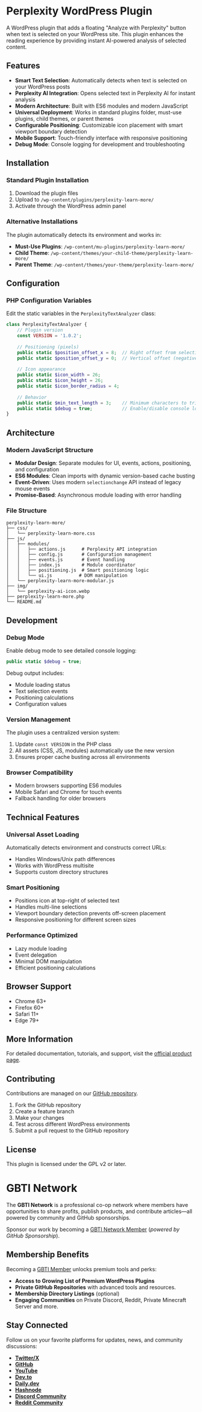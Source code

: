# Perplexity WordPress Plugin

A WordPress plugin that adds a floating "Analyze with Perplexity" button when text is selected on your WordPress site. This plugin enhances the reading experience by providing instant AI-powered analysis of selected content.

## Features

- **Smart Text Selection**: Automatically detects when text is selected on your WordPress posts
- **Perplexity AI Integration**: Opens selected text in Perplexity AI for instant analysis
- **Modern Architecture**: Built with ES6 modules and modern JavaScript
- **Universal Deployment**: Works in standard plugins folder, must-use plugins, child themes, or parent themes
- **Configurable Positioning**: Customizable icon placement with smart viewport boundary detection
- **Mobile Support**: Touch-friendly interface with responsive positioning
- **Debug Mode**: Console logging for development and troubleshooting

## Installation

### Standard Plugin Installation
1. Download the plugin files
2. Upload to `/wp-content/plugins/perplexity-learn-more/`
3. Activate through the WordPress admin panel

### Alternative Installations
The plugin automatically detects its environment and works in:
- **Must-Use Plugins**: `/wp-content/mu-plugins/perplexity-learn-more/`
- **Child Theme**: `/wp-content/themes/your-child-theme/perplexity-learn-more/`
- **Parent Theme**: `/wp-content/themes/your-theme/perplexity-learn-more/`

## Configuration

### PHP Configuration Variables
Edit the static variables in the `PerplexityTextAnalyzer` class:

```php
class PerplexityTextAnalyzer {
    // Plugin version
    const VERSION = '1.0.2';
    
    // Positioning (pixels)
    public static $position_offset_x = 8;  // Right offset from selection
    public static $position_offset_y = 0;  // Vertical offset (negative = up, positive = down)
    
    // Icon appearance
    public static $icon_width = 26;
    public static $icon_height = 26;
    public static $icon_border_radius = 4;
    
    // Behavior
    public static $min_text_length = 3;    // Minimum characters to trigger
    public static $debug = true;           // Enable/disable console logging
}
```

## Architecture

### Modern JavaScript Structure
- **Modular Design**: Separate modules for UI, events, actions, positioning, and configuration
- **ES6 Modules**: Clean imports with dynamic version-based cache busting
- **Event-Driven**: Uses modern `selectionchange` API instead of legacy mouse events
- **Promise-Based**: Asynchronous module loading with error handling

### File Structure
```
perplexity-learn-more/
├── css/
│   └── perplexity-learn-more.css
├── js/
│   ├── modules/
│   │   ├── actions.js      # Perplexity API integration
│   │   ├── config.js       # Configuration management
│   │   ├── events.js       # Event handling
│   │   ├── index.js        # Module coordinator
│   │   ├── positioning.js  # Smart positioning logic
│   │   └── ui.js          # DOM manipulation
│   └── perplexity-learn-more-modular.js
├── img/
│   └── perplexity-ai-icon.webp
├── perplexity-learn-more.php
└── README.md
```

## Development

### Debug Mode
Enable debug mode to see detailed console logging:
```php
public static $debug = true;
```

Debug output includes:
- Module loading status
- Text selection events
- Positioning calculations
- Configuration values

### Version Management
The plugin uses a centralized version system:
1. Update `const VERSION` in the PHP class
2. All assets (CSS, JS, modules) automatically use the new version
3. Ensures proper cache busting across all environments

### Browser Compatibility
- Modern browsers supporting ES6 modules
- Mobile Safari and Chrome for touch events
- Fallback handling for older browsers

## Technical Features

### Universal Asset Loading
Automatically detects environment and constructs correct URLs:
- Handles Windows/Unix path differences
- Works with WordPress multisite
- Supports custom directory structures

### Smart Positioning
- Positions icon at top-right of selected text
- Handles multi-line selections
- Viewport boundary detection prevents off-screen placement
- Responsive positioning for different screen sizes

### Performance Optimized
- Lazy module loading
- Event delegation
- Minimal DOM manipulation
- Efficient positioning calculations

## Browser Support

- Chrome 63+
- Firefox 60+
- Safari 11+
- Edge 79+

## More Information

For detailed documentation, tutorials, and support, visit the [official product page](https://gbti.network/products/wordpress-perplexity-plugin/).

## Contributing

Contributions are managed on our [GitHub repository](https://github.com/gbti-network/wordpress-perplexity-plugin).

1. Fork the GitHub repository
2. Create a feature branch
3. Make your changes
4. Test across different WordPress environments
5. Submit a pull request to the GitHub repository

## License

This plugin is licensed under the GPL v2 or later.

# GBTI Network 

The **GBTI Network** is a professional co-op network where members have opportunities to share profits, publish products, and contribute articles—all powered by community and GitHub sponsorships.

Sponsor our work by becoming a [GBTI Network Member](https://gbti.network/membership) (_powered by GitHub Sponsorship_).


## Membership Benefits

Becoming a [GBTI Member](https://github.com/sponsors/gbti-network) unlocks premium tools and perks:
- **Access to Growing List of Premium WordPress Plugins**
- **Private GitHub Repositories** with advanced tools and resources.
- **Membership Directory Listings** (optional)
- **Engaging Communities** on Private Discord, Reddit, Private Minecraft Server and more.
  

## Stay Connected

Follow us on your favorite platforms for updates, news, and community discussions:
- **[Twitter/X](https://twitter.com/gbti_network)**
- **[GitHub](https://github.com/gbti-network)**
- **[YouTube](https://www.youtube.com/channel/UCh4FjB6r4oWQW-QFiwqv-UA)**
- **[Dev.to](https://dev.to/gbti)**
- **[Daily.dev](https://dly.to/zfCriM6JfRF)**
- **[Hashnode](https://gbti.hashnode.dev/)**
- **[Discord Community](https://gbti.network)**
- **[Reddit Community](https://www.reddit.com/r/GBTI_network)**